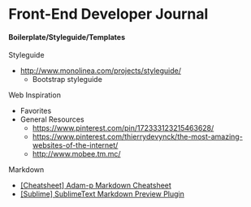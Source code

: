 # Front-End Developer Journal

#### Boilerplate/Styleguide/Templates

Styleguide

* http://www.monolinea.com/projects/styleguide/
  * Bootstrap styleguide

Web Inspiration

* Favorites
* General Resources
  * https://www.pinterest.com/pin/172333123215463628/
  * https://www.pinterest.com/thierrydevynck/the-most-amazing-websites-of-the-internet/
  * http://www.mobee.tm.mc/

Markdown

* [[Cheatsheet] Adam-p Markdown Cheatsheet](https://github.com/adam-p/markdown-here/wiki/Markdown-Here-Cheatsheet#links)
* [[Sublime] SublimeText Markdown Preview Plugin](https://github.com/revolunet/sublimetext-markdown-preview)
